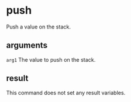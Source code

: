 # push

Push a value on the stack.

## arguments

`arg1` The value to push on the stack.

## result

This command does not set any result variables.
